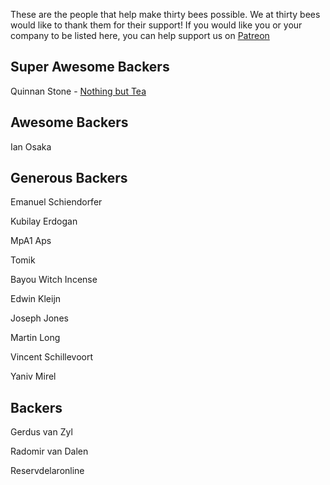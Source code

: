 
These are the people that help make thirty bees possible. We at thirty bees would like to thank them for their support! If you would like you or your company to be listed here, you can help support us on [Patreon](https://www.patreon.com/thirtybees)

## Super Awesome Backers

Quinnan Stone - [Nothing but Tea](https://nbtea.co.uk/)

## Awesome Backers

Ian Osaka

## Generous Backers

Emanuel Schiendorfer

Kubilay Erdogan

MpA1 Aps

Tomik

Bayou Witch Incense

Edwin Kleijn

Joseph Jones

Martin Long

Vincent Schillevoort

Yaniv Mirel

## Backers

Gerdus van Zyl

Radomir van Dalen

Reservdelaronline

